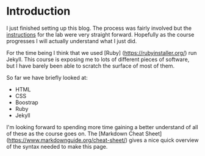 # Introduction

I just finished setting up this blog. The process was fairly involved but the [instructions](http://mark.goadrich.com/courses/csci340f19/labs/lab3.html) for the lab were very straight forward.  Hopefully as the course progresses I will actually understand what I just did.

For the time being I think that we used [Ruby] (https://rubyinstaller.org/) run Jekyll. This course is exposing me to lots of different pieces of software, but I have barely been able to scratch the surface of most of them.

So far we have briefly looked at:
- HTML
- CSS
- Boostrap
- Ruby
- Jekyll

I'm looking forward to spending more time gaining a better understand of all of these as the course goes on. The [Markdown Cheat Sheet] (https://www.markdownguide.org/cheat-sheet/) gives a nice quick overview of the syntax needed to make this page.
